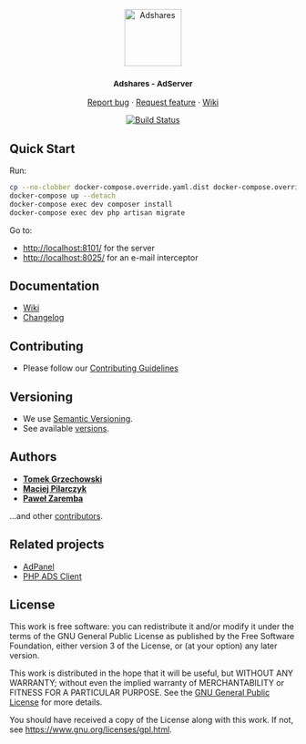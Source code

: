 <p align="center">
    <a href="https://adshares.net/" title="Adshares sp. z o.o." target="_blank">
        <img src="https://adshares.net/logos/ads.svg" alt="Adshares" width="100" height="100">
    </a>
</p>
<h3 align="center"><small>Adshares - AdServer</small></h3>
<p align="center">
    <a href="https://github.com/adshares/adserver/issues/new?template=bug_report.md&labels=Bug">Report bug</a>
    ·
    <a href="https://github.com/adshares/adserver/issues/new?template=feature_request.md&labels=New%20Feature">Request feature</a>
    ·
    <a href="https://github.com/adshares/adserver/wiki">Wiki</a>
</p>
<p align="center">
    <a href="https://travis-ci.org/adshares/adserver" title="master" target="_blank">
        <img src="https://travis-ci.org/adshares/adserver.svg?branch=master" alt="Build Status">
    </a>
</p>

## Quick Start

Run: 

```bash
cp --no-clobber docker-compose.override.yaml.dist docker-compose.override.yaml
docker-compose up --detach
docker-compose exec dev composer install
docker-compose exec dev php artisan migrate
```

Go to:
- [http://localhost:8101/](http://localhost:8101/) for the server
- [http://localhost:8025/](http://localhost:8025/) for an e-mail interceptor  

## Documentation

- [Wiki](https://github.com/adshares/adserver/wiki)
- [Changelog](CHANGELOG.md)

## Contributing

- Please follow our [Contributing Guidelines](docs/CONTRIBUTING.md)

## Versioning

- We use [Semantic Versioning](http://semver.org/).
- See available [versions](https://github.com/adshares/adserver/tags). 

## Authors

- **[Tomek Grzechowski](https://github.com/yodahack)**
- **[Maciej Pilarczyk](https://github.com/m-pilarczyk)**
- **[Paweł Zaremba](https://github.com/pawzar)**

...and other [contributors](https://github.com/adshares/adserver/contributors).

## Related projects

- [AdPanel](https://github.com/adshares/adpanel)
- [PHP ADS Client](https://github.com/adshares/adserver-php-client)

## License

This work is free software: you can redistribute it and/or modify
it under the terms of the GNU General Public License as published by
the Free Software Foundation, either version 3 of the License, or
(at your option) any later version.

This work is distributed in the hope that it will be useful,
but WITHOUT ANY WARRANTY; without even the implied warranty of
MERCHANTABILITY or FITNESS FOR A PARTICULAR PURPOSE. See the
[GNU General Public License](LICENSE) for more details.

You should have received a copy of the License along with this work.
If not, see <https://www.gnu.org/licenses/gpl.html>.

